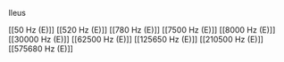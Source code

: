 Ileus

[[50 Hz (E)]]
[[520 Hz (E)]]
[[780 Hz (E)]]
[[7500 Hz (E)]]
[[8000 Hz (E)]]
[[30000 Hz (E)]]
[[62500 Hz (E)]]
[[125650 Hz (E)]]
[[210500 Hz (E)]]
[[575680 Hz (E)]]